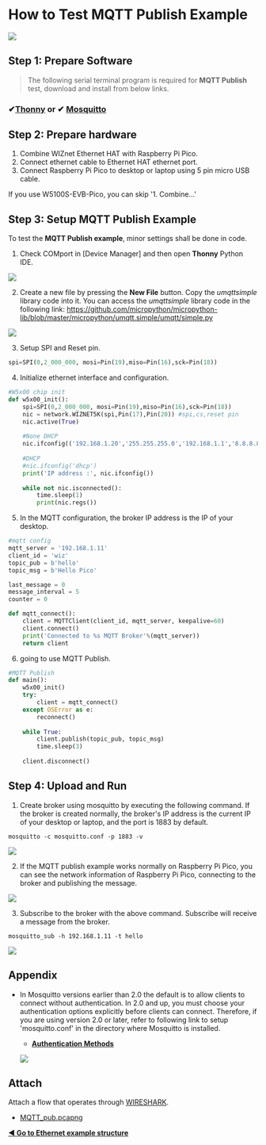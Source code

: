 # How to Test MQTT Publish Example

![][link-mqtt]

## Step 1: Prepare Software

> The following serial terminal program is required for **MQTT Publish** test, download and install from below links.

### &#10004;[**Thonny**][link-thonny]  or  &#10004; [**Mosquitto**][link-mosquitto]



## Step 2: Prepare hardware

1. Combine WIZnet Ethernet HAT with Raspberry Pi Pico.
2. Connect ethernet cable to Ethernet HAT ethernet port.
3. Connect Raspberry Pi Pico to desktop or laptop using 5 pin micro USB cable.



If you use W5100S-EVB-Pico, you can skip '1. Combine...'



## Step 3: Setup MQTT Publish Example

To test the **MQTT Publish example**, minor settings shall be done in code.

1. Check COMport in [Device Manager] and then open **Thonny** Python IDE.

![][link-thonny_mqtt]

2. Create a new file by pressing the **New File** button. Copy the *umqttsimple* library code into it. You can access the *umqttsimple* library code in the following link: https://github.com/micropython/micropython-lib/blob/master/micropython/umqtt.simple/umqtt/simple.py

![][link-mqtt_lib]

3. Setup SPI and Reset pin.

```python
spi=SPI(0,2_000_000, mosi=Pin(19),miso=Pin(16),sck=Pin(18))
```

4. Initialize ethernet interface and configuration.

```python
#W5x00 chip init
def w5x00_init():
    spi=SPI(0,2_000_000, mosi=Pin(19),miso=Pin(16),sck=Pin(18))
    nic = network.WIZNET5K(spi,Pin(17),Pin(20)) #spi,cs,reset pin
    nic.active(True)
    
    #None DHCP
    nic.ifconfig(('192.168.1.20','255.255.255.0','192.168.1.1','8.8.8.8'))
    
    #DHCP
    #nic.ifconfig('dhcp')
    print('IP address :', nic.ifconfig())
    
    while not nic.isconnected():
        time.sleep(1)
        print(nic.regs())
```

5. In the MQTT configuration, the broker IP address is the IP of your desktop.

```python
#mqtt config
mqtt_server = '192.168.1.11'
client_id = 'wiz'
topic_pub = b'hello'
topic_msg = b'Hello Pico'

last_message = 0
message_interval = 5
counter = 0

def mqtt_connect():
    client = MQTTClient(client_id, mqtt_server, keepalive=60)
    client.connect()
    print('Connected to %s MQTT Broker'%(mqtt_server))
    return client
```

6. going to use MQTT Publish.

```python
#MQTT Publish
def main():
    w5x00_init()
    try:
        client = mqtt_connect()
    except OSError as e:
        reconnect()
    
    while True:
        client.publish(topic_pub, topic_msg)
        time.sleep(3)
        
    client.disconnect()
```



## Step 4: Upload and Run

1. Create broker using mosquitto by executing the following command. If the broker is created normally, the broker's IP address is the current IP of your desktop or laptop, and the port is 1883 by default.

```
mosquitto -c mosquitto.conf -p 1883 -v
```

![][link-mqtt_1]

2. If the MQTT publish example works normally on Raspberry Pi Pico, you can see the network information of Raspberry Pi Pico, connecting to the broker and publishing the message.

![][link-mqtt_2]

3. Subscribe to the broker with the above command. Subscribe will receive a message from the broker.

```
mosquitto_sub -h 192.168.1.11 -t hello
```

![][link-mqtt_3]



## Appendix

- In Mosquitto versions earlier than 2.0 the default is to allow clients to connect without authentication. In 2.0 and up, you must choose your authentication options explicitly before clients can connect. Therefore, if you are using version 2.0 or later, refer to following link to setup 'mosquitto.conf' in the directory where Mosquitto is installed.

    - [**Authentication Methods**][link-authentication_methods]
    
    ![][link-mqtt_conf]



## Attach

Attach a flow that operates through [WIRESHARK][link-wireshark].

- [MQTT_pub.pcapng](https://github.com/Wiznet/RP2040-HAT-MicroPython/blob/main/example/MQTT/Publish/MQTT_pub.pcapng)




 [**◀ Go to Ethernet example structure**](#ethernet_example_structure)



<!--
Link
-->

[link-thonny]: https://thonny.org/
[link-mosquitto]: https://mosquitto.org/download/
[link-wireshark]: https://www.wireshark.org/#download
[link-mqtt-lib]: https://github.com/Wiznet/RP2040-HAT-MicroPython/blob/main/libraries/umqttsimple.py



[link-mqtt]:https://github.com/Wiznet/RP2040-HAT-MicroPython/blob/main/static/images/MQTT/MQTT.png
[link-thonny_mqtt]:https://github.com/Wiznet/RP2040-HAT-MicroPython/blob/main/static/images/MQTT/Thonny_conf_1.png
[link-mqtt_lib]: https://github.com/Wiznet/RP2040-HAT-MicroPython/blob/main/static/images/MQTT/MQTT_lib.png
[link-mqtt_1]: https://github.com/Wiznet/RP2040-HAT-MicroPython/blob/main/static/images/MQTT/MQTT_pub2.png
[link-mqtt_2]: https://github.com/Wiznet/RP2040-HAT-MicroPython/blob/main/static/images/MQTT/MQTT_pub3.png
[link-mqtt_3]:  https://github.com/Wiznet/RP2040-HAT-MicroPython/blob/main/static/images/MQTT/MQTT_pub4.png
[link-mqtt_conf]: https://github.com/Wiznet/RP2040-HAT-MicroPython/blob/main/static/images/MQTT/MQTT_conf.png



[link-authentication_methods]: https://mosquitto.org/documentation/authentication-methods/

